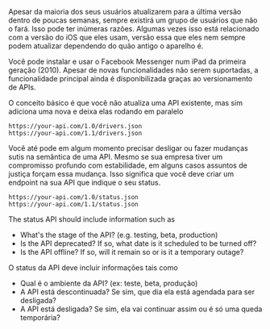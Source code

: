 Apesar da maioria dos seus usuários atualizarem para a última versão dentro de poucas semanas, sempre existirá um grupo de usuários que não o fará. Isso pode ter inúmeras razões. Algumas vezes isso está relacionado com a versão do iOS que eles usam, versão essa que eles nem sempre podem atualizar dependendo do quão antigo o aparelho é.

Você pode instalar e usar o Facebook Messenger num iPad da primeira geração (2010). Apesar de novas funcionalidades não serem suportadas, a funcionalidade principal ainda é disponibilizada graças ao versionamento de APIs.

O conceito básico é que você não atualiza uma API existente, mas sim adiciona uma nova e deixa elas rodando em paralelo

```
https://your-api.com/1.0/drivers.json
https://your-api.com/1.1/drivers.json
```

Você até pode em algum momento precisar desligar ou fazer mudanças sutis na semântica de uma API. Mesmo se sua empresa tiver um compromisso profundo com estabilidade, em alguns casos assuntos de justiça forçam essa mudança. Isso significa que você deve criar um endpoint na sua API que indique o seu status.

```
https://your-api.com/1.0/status.json
https://your-api.com/1.1/status.json
```

The status API should include information such as

 - What's the stage of the API? (e.g. testing, beta, production)
 - Is the API deprecated? If so, what date is it scheduled to be turned off?
 - Is the API offline? If so, will it remain so or is it a temporary outage?

O status da API deve incluir informações tais como

 - Qual é o ambiente da API? (ex: teste, beta, produção)
 - A API está descontinuada? Se sim, que dia ela está agendada para ser desligada?
 - A API está desligada? Se sim, ela vai continuar assim ou é só uma queda temporária?